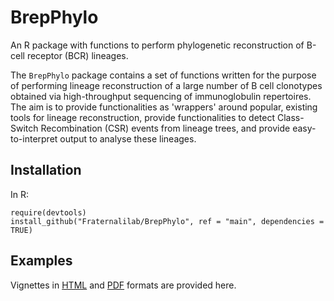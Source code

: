 # BrepPhylo

An R package with functions to perform phylogenetic reconstruction of B-cell receptor (BCR) lineages.

The `BrepPhylo` package contains a set of functions written for the purpose of performing lineage reconstruction of a large number of B cell clonotypes obtained via high-throughput sequencing of immunoglobulin repertoires. The aim is to provide functionalities as 'wrappers' around popular, existing tools for lineage reconstruction, provide functionalities to detect Class-Switch Recombination (CSR) events from lineage trees, and provide easy-to-interpret output to analyse these lineages.  

## Installation

In R:

```
require(devtools)
install_github("Fraternalilab/BrepPhylo", ref = "main", dependencies = TRUE)
```

## Examples

Vignettes in [HTML](http://htmlpreview.github.io/?https://github.com/Fraternalilab/BrepPhylo/blob/main/vignettes/phylogenetic.html) and [PDF](https://github.com/Fraternalilab/BrepPhylo/blob/main/vignettes/phylogenetic.pdf) formats are provided here.

